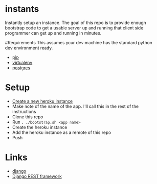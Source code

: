 instants
========

Instantly setup an instance. The goal of this repo is to provide enough bootstrap code to get a usable server up and running that client side programmer can get up and running in minutes.

#Requirements
This assumes your dev machine has the standard python dev environment ready.

* [pip](http://pip.readthedocs.org/en/latest/installing.html)
* [virtualenv](http://virtualenv.readthedocs.org/en/latest/virtualenv.html#installation)
* [postgres](http://postgresapp.com)

# Setup
* [Create a new heroku instance](https://dashboard-next.heroku.com/new)
* Make note of the name of the app. I'll call this <app name> in the rest of the instructions
* Clone this repo
* Run `. ./bootstrap.sh <app name>`
* Create the heroku instance
* Add the heroku instance as a remote of this repo
* Push

# Links
* [django](https://docs.djangoproject.com/en/1.7/)
* [Django REST framework](http://www.django-rest-framework.org)
